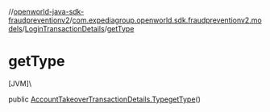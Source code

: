 //[openworld-java-sdk-fraudpreventionv2](../../../index.md)/[com.expediagroup.openworld.sdk.fraudpreventionv2.models](../index.md)/[LoginTransactionDetails](index.md)/[getType](get-type.md)

# getType

[JVM]\

public [AccountTakeoverTransactionDetails.Type](../-account-takeover-transaction-details/-type/index.md)[getType](get-type.md)()
